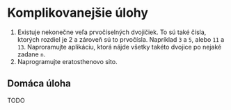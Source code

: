 # Komplikovanejšie úlohy

1. Existuje nekonečne veľa prvočíselných dvojičiek. To sú také čísla, ktorých rozdiel je 2 a zároveň sú to prvočísla. Napríklad `3` a `5`, alebo `11` a `13`. Naproramujte aplikáciu, ktorá nájde všetky takéto dvojice po nejaké zadane `n`.
2. Naprogramujte eratosthenovo sito. 

## Domáca úloha

TODO